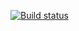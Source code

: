 [![Build status](https://ci.appveyor.com/api/projects/status/886e9plqosi06m6p?svg=true)](https://ci.appveyor.com/project/RTimoshkow/cucumber)